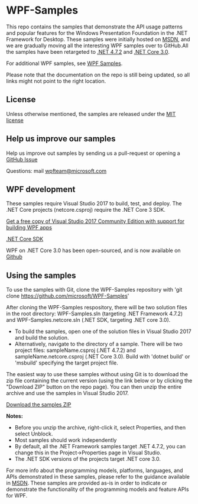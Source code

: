 # WPF-Samples
This repo contains the samples that demonstrate the API usage patterns and popular features for the Windows Presentation Foundation in the .NET Framework for Desktop. These samples were initially hosted on [MSDN](https://msdn.microsoft.com/en-us/library/vstudio/ms771633.aspx), and we are gradually 
moving all the interesting WPF samples over to GitHub.All the samples have been retargeted to [.NET 4.7.2](https://dotnet.microsoft.com/download/dotnet-framework-runtime/net472) and [.NET Core 3.0](https://github.com/dotnet/core-sdk).

For additional WPF samples, see [WPF Samples](https://msdn.microsoft.com/en-us/library/vstudio/ms771633.aspx).

Please note that the documentation on the repo is still being updated, so all links might not point to the right location.

## License
Unless otherwise mentioned, the samples are released under the [MIT license](https://github.com/Microsoft/WPF-Samples/blob/master/LICENSE)

## Help us improve our samples
Help us improve out samples by sending us a pull-request or opening a [GitHub Issue](https://github.com/Microsoft/WPF-Samples/issues)

Questions: mail wpfteam@microsoft.com

## WPF development

These samples require Visual Studio 2017 to build, test, and deploy. The .NET Core projects (netcore.csproj) require the .NET Core 3 SDK.

   [Get a free copy of Visual Studio 2017 Community Edition with support for building WPF apps](https://www.visualstudio.com/wpf-vs)

   [.NET Core SDK](https://github.com/dotnet/core-sdk)

WPF on .NET Core 3.0 has been open-sourced, and is now available on [Github](https://github.com/dotnet/wpf)
   
## Using the samples

To use the samples with Git, clone the WPF-Samples repository with 'git clone https://github.com/microsoft/WPF-Samples'

After cloning the WPF-Samples respository, there will be two solution files in the root directory: WPF-Samples.sln (targeting .NET Framework 4.7.2) and WPF-Samples.netcore.sln (.NET SDK, targeting .NET core 3.0).

* To build the samples, open one of the solution files in Visual Studio 2017 and build the solution.
* Alternatively, navigate to the directory of a sample.  There will be two project files: sampleName.csproj (.NET 4.7.2) and sampleName.netcore.csproj (.NET Core 3.0). Build with 'dotnet build' or 'msbuild' specifying the target project file. 

The easiest way to use these samples without using Git is to download the zip file containing the current version (using the link below or by clicking the "Download ZIP" button on the repo page). You can then unzip the entire archive and use the samples in Visual Studio 2017.

   [Download the samples ZIP](../../archive/master.zip)

   **Notes:** 
   * Before you unzip the archive, right-click it, select Properties, and then select Unblock.
   * Most samples should work independently
   * By default, all the .NET Framework samples target .NET 4.7.2, you can change this in the Project->Properties page in Visual Studio.
   * The .NET SDK versions of the projects target .NET core 3.0.

For more info about the programming models, platforms, languages, and APIs demonstrated in these samples, please refer to the guidance  available in  [MSDN](https://msdn.microsoft.com/en-us/library/ms754130.aspx). These samples are provided as-is in order to indicate or demonstrate the functionality of the programming models and feature APIs for WPF.
